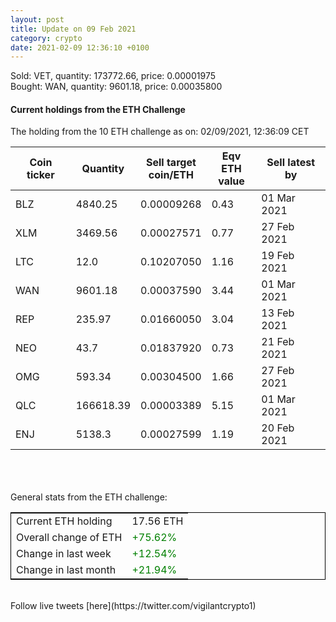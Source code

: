 ```yaml
---
layout: post
title: Update on 09 Feb 2021
category: crypto
date: 2021-02-09 12:36:10 +0100
---
```

<!-- Global site tag (gtag.js) - Google Analytics -->
<script async src="https://www.googletagmanager.com/gtag/js?id=UA-103831149-5"></script>
<script>
  window.dataLayer = window.dataLayer || [];
  function gtag(){dataLayer.push(arguments);}
  gtag('js', new Date());

  gtag('config', 'UA-103831149-5');
</script>
Sold: VET, quantity:    173772.66, price:   0.00001975<br>Bought: WAN, quantity:      9601.18, price:   0.00035800<br>

#### Current holdings from the ETH Challenge

The holding from the 10 ETH challenge as on: 02/09/2021, 12:36:09 CET

|Coin ticker|Quantity|Sell target<br>coin/ETH|Eqv ETH<br>value|Sell latest by|
|-----------|--------|-----------|-----------|--------------|
BLZ|4840.25|  0.00009268|0.43|01 Mar 2021|
XLM|3469.56|  0.00027571|0.77|27 Feb 2021|
LTC|12.0|  0.10207050|1.16|19 Feb 2021|
WAN|9601.18|  0.00037590|3.44|01 Mar 2021|
REP|235.97|  0.01660050|3.04|13 Feb 2021|
NEO|43.7|  0.01837920|0.73|21 Feb 2021|
OMG|593.34|  0.00304500|1.66|27 Feb 2021|
QLC|166618.39|  0.00003389|5.15|01 Mar 2021|
ENJ|5138.3|  0.00027599|1.19|20 Feb 2021|

<br>
<br>
<br>
General stats from the ETH challenge:

<table style="border:1px solid black;margin-left:auto;margin-right:auto;">
	<tbody>
	<tr>
		<td>Current ETH holding</td>
		<td>     17.56 ETH</td>
	</tr>
	<tr>
		<td>Overall change of ETH</td>
		<td><font color="green">+75.62%</font></td>
	</tr>
	<tr>
		<td>Change in last week</td>
		<td><font color="green">+12.54%</font></td>
	</tr>
	<tr>
		<td>Change in last month</td>
		<td><font color="green">+21.94%</font></td>
	</tr>
	</tbody>
</table>

<br>
Follow live tweets [here](https://twitter.com/vigilantcrypto1)
<br>
<br>